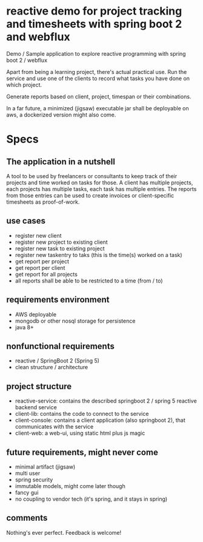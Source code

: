 # reactive demo for project tracking and timesheets with spring boot 2 and webflux 
Demo / Sample application to explore reactive programming with spring boot 2 / webflux

Apart from being a learning project, there's actual practical use. Run the service and
use one of the clients to record what tasks you have done on which project.

Generate reports based on client, project, timespan or their combinations.

In a far future, a minimized (jigsaw) executable jar shall be deployable on aws, a dockerized version might also come.

# Specs
## The application in a nutshell
A tool to be used by freelancers or consultants to keep track of their projects and time worked on tasks for those. A client has multiple projects, each projects has multiple tasks, each task has multiple entries. The reports from those entries can be used to create invoices or client-specific timesheets as proof-of-work. 

## use cases
- register new client
- register new project to existing client
- register new task to existing project
- register new taskentry to taks (this is the time(s) worked on a task)
- get report per project
- get report per client
- get report for all projects
- all reports shall be able to be restricted to a time (from / to) 

## requirements environment
- AWS deployable
- mongodb or other nosql storage for persistence
- java 8+

## nonfunctional requirements
- reactive / SpringBoot 2 (Spring 5)
- clean structure / architecture

## project structure
- reactive-service: contains the described springboot 2 / spring 5 reactive backend service
- client-lib: contains the code to connect to the service
- client-console: contains a client application (also springboot 2), that communicates with the service
- client-web: a web-ui, using static html plus js magic

## future requirements, might never come
- minimal artifact (jigsaw)
- multi user 
- spring security
- immutable models, might come later though
- fancy gui
- no coupling to vendor tech (it's spring, and it stays in spring)

## comments 
Nothing's ever perfect. Feedback is welcome! 
